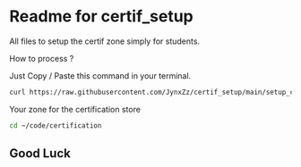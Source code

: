 # Readme for certif_setup

All files to setup the certif zone simply for students.

How to process ?

Just Copy / Paste this command in your terminal.

```bash
curl https://raw.githubusercontent.com/JynxZz/certif_setup/main/setup_certif.sh | zsh
```

Your zone for the certification store

```bash
cd ~/code/certification
```

## Good Luck
